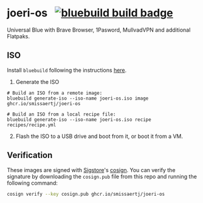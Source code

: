 # joeri-os &nbsp; [![bluebuild build badge](https://github.com/smissaertj/joeri-os/actions/workflows/build.yml/badge.svg)](https://github.com/smissaertj/joeri-os/actions/workflows/build.yml)

Universal Blue with Brave Browser, 1Pasword, MullvadVPN and additional Flatpaks.

## ISO

Install `bluebuild` following the instructions [here](https://github.com/blue-build/cli).

1. Generate the ISO
```
# Build an ISO from a remote image:
bluebuild generate-iso --iso-name joeri-os.iso image ghcr.io/smissaertj/joeri-os

# Build an ISO from a local recipe file:
bluebuild generate-iso --iso-name joeri-os.iso recipe recipes/recipe.yml
```

2. Flash the ISO to a USB drive and boot from it, or boot it from a VM.

## Verification

These images are signed with [Sigstore](https://www.sigstore.dev/)'s [cosign](https://github.com/sigstore/cosign). You can verify the signature by downloading the `cosign.pub` file from this repo and running the following command:

```bash
cosign verify --key cosign.pub ghcr.io/smissaertj/joeri-os
```
